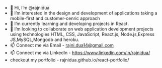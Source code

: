 - 👋 Hi, I’m @rajnidua 
- 👀 I’m interested in the design and development of applications taking a mobile-first and customer-cenric approach
- 🌱 I’m currently learning and developing projects in React.
- 💞️ I’m looking to collaborate on web application development projects using technologies HTML, CSS, JavaScript, React.js, Node.js,Express JS,MySQL,Mongodb and heroku.
- 📫 Connect me via Email - rajni.dua14@gmail.com
- 📫 Connect me via LinkedIn - https://www.linkedin.com/in/rajnidua/
- checkout my portfolio - rajnidua.github.io/react-portfolio/

<!---
rajnidua/rajnidua is a ✨ special ✨ repository because its `README.md` (this file) appears on your GitHub profile.
You can click the Preview link to take a look at your changes.
--->
